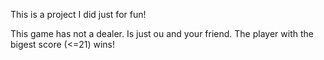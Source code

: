 This is a project I did just for fun!

This game has not a dealer. Is just ou and your friend. The player with the bigest score (<=21) wins!
